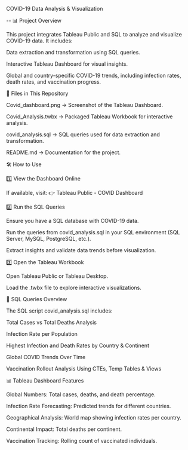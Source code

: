 COVID-19 Data Analysis & Visualization

-- 📊 Project Overview

This project integrates Tableau Public and SQL to analyze and visualize COVID-19 data. It includes:

Data extraction and transformation using SQL queries.

Interactive Tableau Dashboard for visual insights.

Global and country-specific COVID-19 trends, including infection rates, death rates, and vaccination progress.

📁 Files in This Repository

Covid_dashboard.png → Screenshot of the Tableau Dashboard.

Covid_Analysis.twbx → Packaged Tableau Workbook for interactive analysis.

covid_analysis.sql → SQL queries used for data extraction and transformation.

README.md → Documentation for the project.

🛠 How to Use

1️⃣ View the Dashboard Online

If available, visit:
👉 Tableau Public - COVID Dashboard

2️⃣ Run the SQL Queries

Ensure you have a SQL database with COVID-19 data.

Run the queries from covid_analysis.sql in your SQL environment (SQL Server, MySQL, PostgreSQL, etc.).

Extract insights and validate data trends before visualization.

3️⃣ Open the Tableau Workbook

Open Tableau Public or Tableau Desktop.

Load the .twbx file to explore interactive visualizations.

📝 SQL Queries Overview

The SQL script covid_analysis.sql includes:

Total Cases vs Total Deaths Analysis

Infection Rate per Population

Highest Infection and Death Rates by Country & Continent

Global COVID Trends Over Time

Vaccination Rollout Analysis Using CTEs, Temp Tables & Views

📊 Tableau Dashboard Features

Global Numbers: Total cases, deaths, and death percentage.

Infection Rate Forecasting: Predicted trends for different countries.

Geographical Analysis: World map showing infection rates per country.

Continental Impact: Total deaths per continent.

Vaccination Tracking: Rolling count of vaccinated individuals.

